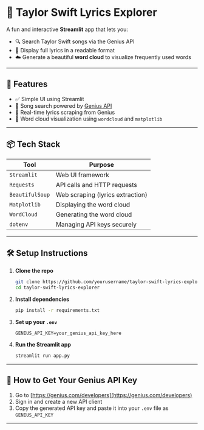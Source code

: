 # 🎤 Taylor Swift Lyrics Explorer

A fun and interactive **Streamlit** app that lets you:

* 🔍 Search Taylor Swift songs via the Genius API
* 📜 Display full lyrics in a readable format
* ☁️ Generate a beautiful **word cloud** to visualize frequently used words

---

## 🚀 Features

* ✅ Simple UI using Streamlit
* 🔎 Song search powered by [Genius API](https://genius.com/)
* 📄 Real-time lyrics scraping from Genius
* 🎨 Word cloud visualization using `wordcloud` and `matplotlib`

---

## 📦 Tech Stack

| Tool            | Purpose                          |
| --------------- | -------------------------------- |
| `Streamlit`     | Web UI framework                 |
| `Requests`      | API calls and HTTP requests      |
| `BeautifulSoup` | Web scraping (lyrics extraction) |
| `Matplotlib`    | Displaying the word cloud        |
| `WordCloud`     | Generating the word cloud        |
| `dotenv`        | Managing API keys securely       |

---

## 🛠️ Setup Instructions

1. **Clone the repo**

   ```bash
   git clone https://github.com/yourusername/taylor-swift-lyrics-explorer.git
   cd taylor-swift-lyrics-explorer
   ```

2. **Install dependencies**

   ```bash
   pip install -r requirements.txt
   ```

3. **Set up your `.env`**

   ```
   GENIUS_API_KEY=your_genius_api_key_here
   ```

4. **Run the Streamlit app**

   ```bash
   streamlit run app.py
   ```

---

## 🔐 How to Get Your Genius API Key

1. Go to [https://genius.com/developers](https://genius.com/developers)
2. Sign in and create a new API client
3. Copy the generated API key and paste it into your `.env` file as `GENIUS_API_KEY`

---
